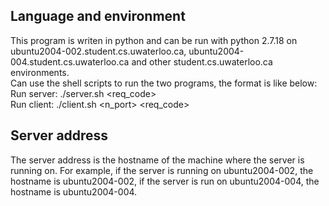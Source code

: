 ## Language and environment
This program is writen in python and can be run with python 2.7.18 on ubuntu2004-002.student.cs.uwaterloo.ca, ubuntu2004-004.student.cs.uwaterloo.ca and other student.cs.uwaterloo.ca environments.\
Can use the shell scripts to run the two programs, the format is like below:\
Run server: ./server.sh <req_code>\
Run client: ./client.sh <server address> <n_port> <req_code> <msg1> <msg2> <msgn>
## Server address
The server address is the hostname of the machine where the server is running on.
For example, if the server is running on ubuntu2004-002, the hostname is ubuntu2004-002, if the server is run on ubuntu2004-004, the hostname is ubuntu2004-004.




